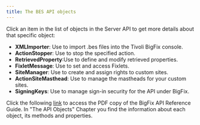 ```yaml
---
title: The BES API objects
---
```


Click an item in the list of objects in the Server API to get more details about that specific object:
- **XMLImporter**<!--[XMLImporter](./xmlimporter.html)-->: Use to import .bes files into the Tivoli BigFix console.
- **ActionStopper**<!--[ActionStopper](./actionstopper.html)-->: Use to stop the specified action.
- **RetrievedProperty**<!--[RetrievedProperty](./retrievedproperty.html)-->:Use to define and modify retrieved properties.
- **FixletMessage**<!--[FixletMessage](./fixletmessage.html)-->: Use to set and access Fixlets.
- **SiteManager**<!--[SiteManager](./sitemanager.html)-->: Use to create and assign rights to custom sites.
- **ActionSiteMasthead**<!--[ActionSiteMasthead](./actionsitemasthead.html)-->: Use to manage the mastheads for your custom sites.
- **SigningKeys**<!--[SigningKeys](./signingkeys.html)-->: Use to manage sign-in security for the API under BigFix.

Click the following [link](ftp://public.dhe.ibm.com/software/tivoli/IEM/9.5/Platform/BigFix_API_Reference_Guide.pdf ) to access the PDF copy of the BigFix API Reference Guide. 
In "The API Objects" Chapter you find the information about each object, its methods and properties. 